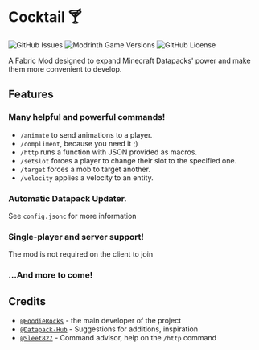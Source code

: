 # Cocktail 🍸

![GitHub Issues](https://img.shields.io/github/issues/HoodieRocks/cocktail)
![Modrinth Game Versions](https://img.shields.io/modrinth/game-versions/cocktail-fabric)
![GitHub License](https://img.shields.io/github/license/HoodieRocks/cocktail)

A Fabric Mod designed to expand Minecraft Datapacks' power and make them more convenient to develop.

## Features

### Many helpful and powerful commands!
- `/animate` to send animations to a player.
- `/compliment`, because you need it ;)
- `/http` runs a function with JSON provided as macros.
- `/setslot` forces a player to change their slot to the specified one.
- `/target` forces a mob to target another.
- `/velocity` applies a velocity to an entity.

### Automatic Datapack Updater.
See `config.jsonc` for more information

### Single-player and server support!
The mod is not required on the client to join

### ...And more to come!

## Credits
- [`@HoodieRocks`](https://github.com/HoodieRocks) - the main developer of the project
- [`@Datapack-Hub`](https://github.com/Datapack-Hub)  - Suggestions for additions, inspiration
- [`@Sleet827`](https://github.com/Sleet827)  - Command advisor, help on the `/http` command
